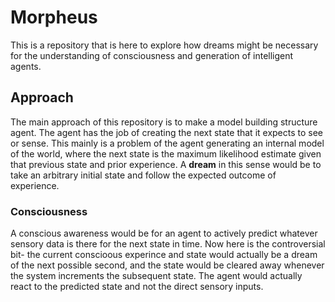 # Morpheus
This is a repository that is here to explore how dreams might be necessary for the understanding of
consciousness and generation of intelligent agents.

## Approach
The main approach of this repository is to make a model building structure agent. The agent has the
job of creating the next state that it expects to see or sense. This mainly is a problem of the agent
generating an internal model of the world, where the next state is the maximum likelihood estimate 
given that previous state and prior experience. A **dream** in this sense would be to take an arbitrary
initial state and follow the expected outcome of experience. 

### Consciousness
A conscious awareness would be for an agent to actively predict whatever sensory data is
there for the next state in time. Now here is the controversial bit- the current conscioous experince and
state would actually be a dream of the next possible second, and the state would be cleared away whenever
the system increments the subsequent state. The agent would actually react to the predicted state and not
the direct sensory inputs.
